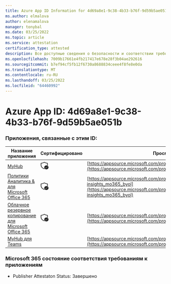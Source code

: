 ```yaml
---
title: Azure App ID Information for 4d69a8e1-9c38-4b33-b76f-9d59b5ae051b
ms.author: elmalova
author: elenamalova
manager: tonybal
ms.date: 03/25/2022
ms.topic: article
ms.service: attestation
certification_type: attested
description: Все доступные сведения о безопасности и соответствии требованиям для 4d69a8e1-9c38-4b33-b76f-9d59b5ae051b.
ms.openlocfilehash: 7009b17661e4fb217417e678e28f3b04ae292616
ms.sourcegitcommit: b7ef94cf5fb12f6730a8688834ceee4f8fe8e0da
ms.translationtype: MT
ms.contentlocale: ru-RU
ms.lasthandoff: 03/25/2022
ms.locfileid: "64460992"
---
```

# <a name="azure-app-id-4d69a8e1-9c38-4b33-b76f-9d59b5ae051b"></a>Azure App ID: 4d69a8e1-9c38-4b33-b76f-9d59b5ae051b


### <a name="apps-associated-with-this-id"></a>Приложения, связанные с этим ID:
| **Название приложения** | **Сертифицировано** | **Просмотр в AppSource** |
|--------------|---------------|-----------------------|
| [MyHub](../forward/WA200000726.md) | <img alt="Certified application badge" src="../media/certified-badge.png" height="25" width="25" /> | [https://appsource.microsoft.com/product/office/WA200000726](https://appsource.microsoft.com/product/office/WA200000726) |
| [Политики Аналитика &amp; для Microsoft Office 365](../forward/avepoint.policies-insights_mo365_byol.md) | <img alt="Certified application badge" src="../media/certified-badge.png" height="25" width="25" /> | [https://appsource.microsoft.com/product/office/avepoint.policies-insights_mo365_byol](https://appsource.microsoft.com/product/office/avepoint.policies-insights_mo365_byol) |
| [Облачное резервное копирование для Microsoft Office 365](../forward/avepoint.cloudbackup_o365_transact.md) | <img alt="Certified application badge" src="../media/certified-badge.png" height="25" width="25" /> | [https://appsource.microsoft.com/product/office/avepoint.cloudbackup_o365_transact](https://appsource.microsoft.com/product/office/avepoint.cloudbackup_o365_transact) |
| [MyHub для Teams](../forward/avepoint.myhubforteams.md) |  | [https://appsource.microsoft.com/product/office/avepoint.myhubforteams](https://appsource.microsoft.com/product/office/avepoint.myhubforteams) |

### <a name="microsoft-365-app-compliance-status"></a>Microsoft 365 состояние соответствия требованиям к приложениям
- Publisher Attestaton Status: Завершено
